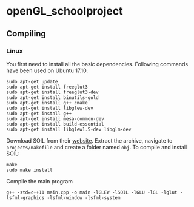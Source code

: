 # openGL_schoolproject

## Compiling
### Linux
You first need to install all the basic dependencies. Following commands have been used on Ubuntu 17.10.
```
sudo apt-get update
sudo apt-get install freeglut3
sudo apt-get install freeglut3-dev
sudo apt-get install binutils-gold
sudo apt-get install g++ cmake
sudo apt-get install libglew-dev
sudo apt-get install g++
sudo apt-get install mesa-common-dev
sudo apt-get install build-essential
sudo apt-get install libglew1.5-dev libglm-dev
```
Download SOIL from their [website](http://www.lonesock.net/soil.html).
Extract the archive, navigate to `projects/makefile` and create a folder named `obj`.
To compile and install SOIL:
```
make
sudo make install
```
Compile the main program
```
g++ -std=c++11 main.cpp -o main -lGLEW -lSOIL -lGLU -lGL -lglut -lsfml-graphics -lsfml-window -lsfml-system
```
